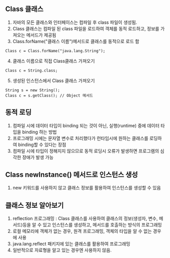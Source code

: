 Class 클래스
----------------
1. 자바의 모든 클래스와 인터페이스는 컴파일 후 class 파일이 생성됨.
2. Class 클래스는 컴파일 된 class 파일을 로드하여 객체를 동적 로드하고, 정보를 가져오는 메서드가 제공됨
3. Class.forName("클래스 이름")메서드로 클래스를 동적으로 로드 함
```` 
Class c = Class.forName("java.lang.String");
````
4. 클래스 이름으로 직접 Class클래스 가져오기
````
Class c = String.class;
````
5. 생성된 인스턴스에서 Class 클래스 가져오기
````
String s = new String();
Class c = s.getClass(); // Object 메서드
````

동적 로딩
-----------
1. 컴파일 시에 데이터 타입이 binding 되는 것이 아닌, 실행(runtime) 중에 데이터 타입을 binding 하는 방법
2. 프로그래밍 시에는 문자열 변수로 처리했다가 런타임시에 원하는 클래스를 로딩하여 binding할 수 있다는 장점
3. 컴파일 시에 타입이 정해지지 않으므로 동적 로딩시 오류가 발생하면 프로그램의 심각한 장애가 발생 가능

Class newInstance() 메서드로 인스턴스 생성
----------------------------
1. new 키워드를 사용하지 않고 클래스 정보를 활용하여 인스턴스를 생성할 수 있음

클래스 정보 알아보기
---------------
1. reflection 프로그래밍 : Class 클래스를 사용하여 클래스의 정보(생성자, 변수, 메서드)등을 알 수 있고 인스턴스를 생성하고, 메서드를 호출하는 방식의 프로그래밍
2. 로컬 메모리에 객체가 없는 경우, 원격 프로그래밍, 객체의 타입을 알 수 없는 경우에 사용
3. java.lang.reflect 패키지에 있는 클래스를 활용하여 프로그래밍
4. 일반적으로 자료형을 알고 있는 경우엔 사용하지 않음.